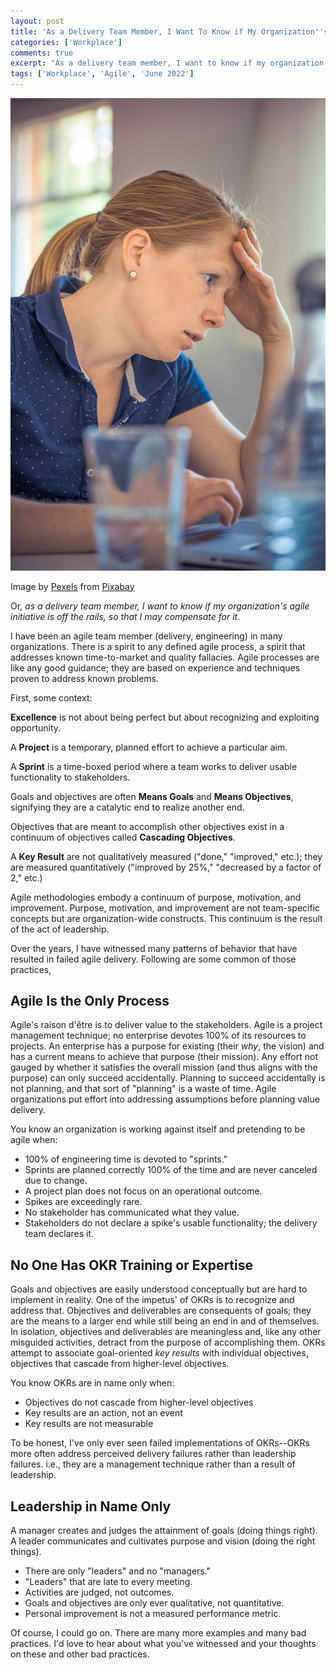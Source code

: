 ```yaml
---
layout: post
title: 'As a Delivery Team Member, I Want To Know if My Organization''s Agile Initiative Is off the Rails'
categories: ['Workplace']
comments: true
excerpt: "As a delivery team member, I want to know if my organization's agile initiative is off the rails, so that I may compensate for it."
tags: ['Workplace', 'Agile', 'June 2022']
---
```

![concentration](assets\adult-gd72730acb_1920.jpg)

Image by <a href="https://pixabay.com/users/pexels-2286921/?utm_source=link-attribution&amp;utm_medium=referral&amp;utm_campaign=image&amp;utm_content=1850268">Pexels</a> from <a href="https://pixabay.com/?utm_source=link-attribution&amp;utm_medium=referral&amp;utm_campaign=image&amp;utm_content=1850268">Pixabay</a>

Or, _as a delivery team member, I want to know if my organization's agile initiative is off the rails, so that I may compensate for it_.

I have been an agile team member (delivery, engineering) in many organizations. There is a spirit to any defined agile process, a spirit that addresses known time-to-market and quality fallacies. Agile processes are like any good guidance; they are based on experience and techniques proven to address known problems.

First, some context:

**Excellence** is not about being perfect but about recognizing and exploiting opportunity.

A **Project** is a temporary, planned effort to achieve a particular aim.

A **Sprint** is a time-boxed period where a team works to deliver usable functionality to stakeholders.

Goals and objectives are often **Means Goals** and **Means Objectives**, signifying they are a catalytic end to realize another end.

Objectives that are meant to accomplish other objectives exist in a continuum of objectives called **Cascading Objectives**.

A **Key Result** are not qualitatively measured ("done," "improved," etc.); they are measured quantitatively ("improved by 25%," "decreased by a factor of 2," etc.)

Agile methodologies embody a continuum of purpose, motivation, and improvement. Purpose, motivation, and improvement are not team-specific concepts but are organization-wide constructs. This continuum is the result of the act of leadership.

Over the years, I have witnessed many patterns of behavior that have resulted in failed agile delivery. Following are some common of those practices,

## Agile Is the Only Process

Agile's raison d'être is to deliver value to the stakeholders. Agile is a project management technique; no enterprise devotes 100% of its resources to projects. An enterprise has a purpose for existing (their _why_, the vision) and has a current means to achieve that purpose (their mission). Any effort not gauged by whether it satisfies the overall mission (and thus aligns with the purpose) can only succeed accidentally. Planning to succeed accidentally is not planning, and that sort of "planning" is a waste of time. Agile organizations put effort into addressing assumptions before planning value delivery.

You know an organization is working against itself and pretending to be agile when:

- 100% of engineering time is devoted to "sprints."
- Sprints are planned correctly 100% of the time and are never canceled due to change.
- A project plan does not focus on an operational outcome.
- Spikes are exceedingly rare.
- No stakeholder has communicated what they value.
- Stakeholders do not declare a spike's usable functionality; the delivery team declares it.

## No One Has OKR Training or Expertise

Goals and objectives are easily understood conceptually but are hard to implement in reality. One of the impetus' of OKRs is to recognize and address that. Objectives and deliverables are consequents of goals; they are the means to a larger end while still being an end in and of themselves. In isolation, objectives and deliverables are meaningless and, like any other misguided activities, detract from the purpose of accomplishing them. OKRs attempt to associate goal-oriented _key results_ with individual objectives, objectives that cascade from higher-level objectives.

You know OKRs are in name only when:

- Objectives do not cascade from higher-level objectives
- Key results are an action, not an event
- Key results are not measurable

To be honest, I've only ever seen failed implementations of OKRs--OKRs more often address perceived delivery failures rather than leadership failures. i.e., they are a management technique rather than a result of leadership.

## Leadership in Name Only

A manager creates and judges the attainment of goals (doing things right). A leader communicates and cultivates purpose and vision (doing the right things).

- There are only "leaders" and no "managers."
- "Leaders" that are late to every meeting.
- Activities are judged, not outcomes.
- Goals and objectives are only ever qualitative, not quantitative.
- Personal improvement is not a measured performance metric.

Of course, I could go on. There are many more examples and many bad practices. I'd love to hear about what you've witnessed and your thoughts on these and other bad practices.

<!--
## References:

https://www.forbes.com/sites/williamarruda/2016/11/15/9-differences-between-being-a-leader-and-a-manager/?sh=2432b1424609

-->